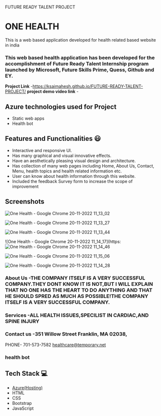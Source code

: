 FUTURE READY TALENT PROJECT
#  ONE HEALTH
This is a web based application developed for health related based website in india

### This web based health application has been developed for the accomplishment of Future Ready Talent Internship program launched by Microsoft, Future Skills Prime, Quess, Github and EY.


**Project Link** -https://ksaimahesh.github.io/FUTURE-READY-TALENT-PROJECT/
**project demo video link** - 

## Azure technologies used for Project

- Static web apps
- Health bot

## Features and Functionalities 😃

- Interactive and responsive UI.
- Has many graphical and visual innovative effects.
- Have an aesthetically pleasing visual design and architecture.
- Has collection of many web pages including Home, About Us, Contact, Menu, health topics and health related information etc.
- User can know about health information through this website.
- Included the feedback Survey form to increase the scope of improvement 

## Screenshots

![One Health - Google Chrome 20-11-2022 11_13_02](https://user-images.githubusercontent.com/117822204/202888155-fb8661c1-67ce-46b3-aee8-ab76a1160d70.png)

![One Health - Google Chrome 20-11-2022 11_13_27](https://user-images.githubusercontent.com/117822204/202888075-5a8b66e1-bf75-4c41-a41f-356578496de6.png)

![One Health - Google Chrome 20-11-2022 11_13_44](https://user-images.githubusercontent.com/117822204/202888078-25882cdc-4584-4968-95f8-fe7da68a7ec3.png)

![One Health - Google Chrome 20-11-2022 11_14_17](https:![One Health - Google Chrome 20-11-2022 11_14_46](https://user-images.githubusercontent.com/117822204/202888082-a54d7148-2128-4798-8dee-a5262e4f88d7.png)

![One Health - Google Chrome 20-11-2022 11_15_06](https://user-images.githubusercontent.com/117822204/202888083-47d78b26-160f-4332-b547-bdbaa0f6b329.png)

![One Health - Google Chrome 20-11-2022 11_14_28](https://user-images.githubusercontent.com/117822204/202888086-5510c1a1-337b-4050-b4f4-65f7569c7634.png)

   
### About Us -THE COMPANY ITSELF IS A VERY SUCCESSFUL COMPANY.THEY DONT KNOW IT IS NOT,BUT I WILL EXPLAIN THAT NO ONE HAS THE HEART TO DO ANYTHING AND THAT HE SHOULD SPRED AS MUCH AS POSSIBLE!THE COMPANY ITSELF IS A VERY SUCCESSFUL COMPANY.



### Services -ALL HEALTH ISSUES,SPECILIST IN CARDIAC,AND SPINE INJURY



### Contact us -351 Willow Street Franklin, MA 02038,
PHONE- 701-573-7582 healthcare@temporary.net



### health bot




## Tech Stack 💻

- [Azure(Hosting)](https://azure.microsoft.com/en-in/features/azure-portal/)
- HTML
- CSS
- Bootstrap
- JavaScript

